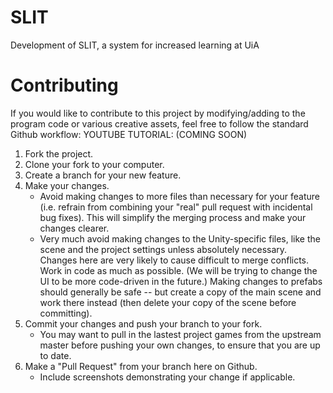 # SLIT
Development of SLIT, a system for increased learning at UiA



# Contributing
If you would like to contribute to this project by modifying/adding to the program code or various creative assets, feel free to follow the standard Github workflow:
YOUTUBE TUTORIAL: (COMING SOON)

1. Fork the project.
2. Clone your fork to your computer.
3. Create a branch for your new feature.
4. Make your changes.
    * Avoid making changes to more files than necessary for your feature (i.e. refrain from combining your "real" pull request with incidental bug fixes). This will simplify the merging process and make your changes clearer.
    * Very much avoid making changes to the Unity-specific files, like the scene and the project settings unless absolutely necessary. Changes here are very likely to cause difficult to merge conflicts. Work in code as much as possible. (We will be trying to change the UI to be more code-driven in the future.) Making changes to prefabs should generally be safe -- but create a copy of the main scene and work there instead (then delete your copy of the scene before committing).
5. Commit your changes and push your branch to your fork.
    * You may want to pull in the lastest project games from the upstream master before pushing your own changes, to ensure that you are up to date.
6. Make a "Pull Request" from your branch here on Github.
    * Include screenshots demonstrating your change if applicable.
